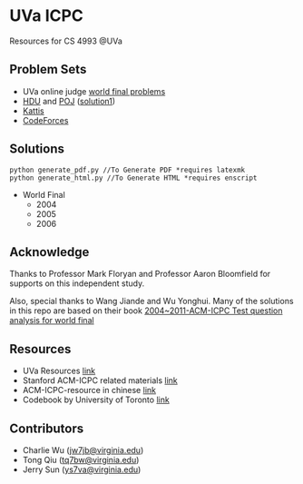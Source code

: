 # UVa ICPC
Resources for CS 4993 @UVa

Problem Sets
------------
- UVa online judge [world final problems](https://uva.onlinejudge.org/index.php?option=com_onlinejudge&Itemid=8&category=45)
- [HDU](http://acm.hdu.edu.cn/) and [POJ](http://poj.org) ([solution1](https://github.com/EnigmaHuang/ACM-ICPC-Algorithm))
- [Kattis](https://open.kattis.com) 
- [CodeForces](http://codeforces.com)

Solutions
---------
~~~~
python generate_pdf.py //To Generate PDF *requires latexmk
python generate_html.py //To Generate HTML *requires enscript
~~~~


- World Final
  - 2004 
  - 2005 
  - 2006 

Acknowledge
---------
Thanks to Professor Mark Floryan and Professor Aaron Bloomfield for supports on this independent study.

Also, special thanks to Wang Jiande and Wu Yonghui. Many of the solutions in this repo are based on their book [2004~2011-ACM-ICPC Test question analysis for world final](https://www.amazon.com/2004~2011-ACM-ICPC-question-analysis-world-Chinese/dp/7111390946/ref=sr_1_1?s=books&ie=UTF8&qid=1486755194&sr=1-1&keywords=9787111390947)

Resources
---------
- UVa Resources [link](http://plato.cs.virginia.edu/~asb2t/icpc/)
- Stanford ACM-ICPC related materials [link](https://github.com/jaehyunp/stanfordacm)
- ACM-ICPC-resource in chinese  [link](https://github.com/morris821028/ACM-ICPC-resource)
- Codebook by University of Toronto  [link](https://github.com/t3nsor/codebook)

Contributors
---------
- Charlie Wu ([jw7jb@virginia.edu](mailto:jw7jb@virginia.edu))
- Tong Qiu ([tq7bw@virginia.edu](mailto:tq7bw@virginia.edu))
- Jerry Sun ([ys7va@virginia.edu](mailto:ys7va@virginia.edu))

